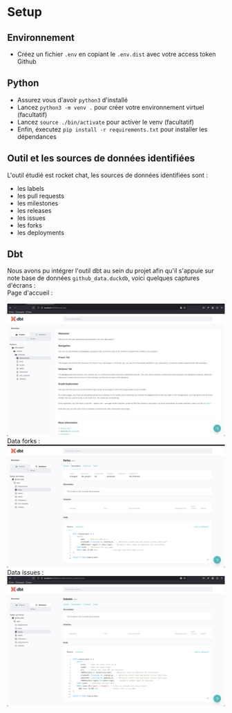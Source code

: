 # Setup
## Environnement
- Créez un fichier `.env` en copiant le `.env.dist` avec votre access token Github

## Python
- Assurez vous d'avoir `python3` d'installé
- Lancez `python3 -m venv .` pour créer votre environnement virtuel (facultatif)
- Lancez `source ./bin/activate` pour activer le venv (facultatif)
- Enfin, éxecutez `pip install -r requirements.txt` pour installer les dépendances

## Outil et les sources de données identifiées
L'outil étudié est rocket chat, les sources de données identifiées sont :
- les labels
- les pull requests
- les milestones
- les releases
- les issues
- les forks
- les deployments

## Dbt
Nous avons pu intégrer l'outil dbt au sein du projet afin qu'il s'appuie sur note base de données `github_data.duckdb`, voici quelques captures d'écrans :
<br>Page d'accueil :<br><br>
![Homepage](public/screen1.png)
<br>Data forks :<br>
![Page 2](public/screen2.png)
<br>Data issues :<br>
![Page 3](public/screen3.png)

